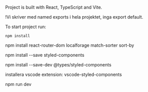 Project is built with React, TypeScript and Vite.

!Vi skriver med named exports i hela projektet, inga export default. 

To start project run:

`npm install`

npm install react-router-dom localforage match-sorter sort-by

npm install --save styled-components

npm install --save-dev @types/styled-components

installera vscode extension: vscode-styled-components

npm run dev
